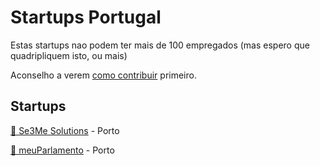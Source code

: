 # Startups Portugal

Estas startups nao podem ter mais de 100 empregados (mas espero que quadripliquem isto, ou mais)

Aconselho a verem [como contribuir](ComoContribuir.md) primeiro.


## Startups

[🤖 Se3Me Solutions](solutions.se3me.com) - Porto

[🤖 meuParlamento](www.meuparlamento.pt) - Porto
